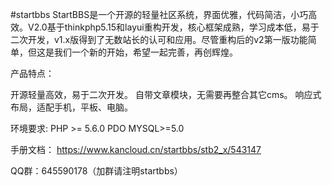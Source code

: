 #startbbs
StartBBS是一个开源的轻量社区系统，界面优雅，代码简洁，小巧高效。V2.0基于thinkphp5.15和layui重构开发，核心框架成熟，学习成本低，易于二次开发，v1.x版得到了无数站长的认可和应用。尽管重构后的v2第一版功能简单，但这是我们一个新的开始，希望一起完善，再创辉煌。

产品特点：

开源轻量高效，易于二次开发。
自带文章模块，无需要再整合其它cms。
响应式布局，适配手机，平板、电脑。

环境要求:
PHP >= 5.6.0
PDO MYSQL>=5.0

手册文档：
https://www.kancloud.cn/startbbs/stb2_x/543147

QQ群：645590178（加群请注明startbbs）